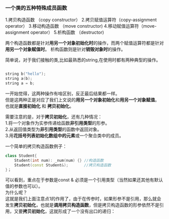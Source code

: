 ### 一个类的五种特殊成员函数
1.拷贝构造函数  （copy constructor）
2.拷贝赋值运算符（copy-assignment operator）
3.移动构造函数  （move constructor)
4.移动赋值运算符（move-assignment operator）
5.析构函数      （destructor)

两个构造函数都是针对**用另一个对象初始化时**的操作，而两个赋值运算符都是针对**用另一个对象赋值时**。
析构函数则是针对**销毁对象时**的操作。  

简单说，对于我们接触的类,比如最熟悉的string,在使用时都有两种典型的操作。  
```cpp

string b("hello");
string a(b);
string a = b;

```
一开始觉得，这两种操作有啥区别，反正最后结果都一样。  
但是这两种正是对应了我们上文说的**用另一个对象初始化**和**用另一个对象赋值**。  
也就是**直接初始化** 和 **拷贝初始化**。  

需要注意的是，对于**拷贝初始化**，还有几种情况：  
1.将一个对象作为实参传递给函数**非引用类型**的形参。  
2.从返回值类型为**非引用类型**的函数中返回对象。  
3.用**花括号列表初始化数组中的元素**或一个聚合类中的成员。  

一个简单的拷贝构造函数例子：
```cpp
class Student{
    Student(int num): _num(num) {} //构造函数
    Student(const Student&);       //拷贝构造函数
}；
```
可以看到，重点在于参数是const & 必须是一个引用类型（当然如果还其他有默认值的参数也可以）。  
为什么呢？  
这就是我们上面注意点1的作用了，由于在传参时，如果形参不是引用，那么就会发生**拷贝初始化**，也就是**调用拷贝构造函数**，但是拷贝构造函数的形参依然不是引用，又要**拷贝初始化**，这就形成了一个没有出口的递归：  
